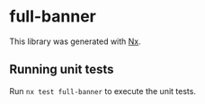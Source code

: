 # full-banner

This library was generated with [Nx](https://nx.dev).

## Running unit tests

Run `nx test full-banner` to execute the unit tests.
